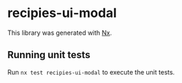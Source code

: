 # recipies-ui-modal

This library was generated with [Nx](https://nx.dev).

## Running unit tests

Run `nx test recipies-ui-modal` to execute the unit tests.
